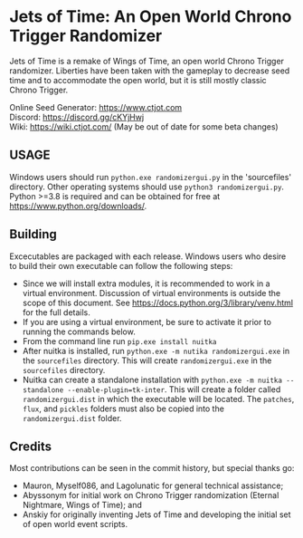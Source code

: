 # Jets of Time: An Open World Chrono Trigger Randomizer
Jets of Time is a remake of Wings of Time, an open world Chrono Trigger randomizer.  Liberties have been taken with the gameplay to decrease seed time and to accommodate the open world, but it is still mostly classic Chrono Trigger.

Online Seed Generator: https://www.ctjot.com  
Discord: https://discord.gg/cKYjHwj  
Wiki: https://wiki.ctjot.com/  (May be out of date for some beta changes)

## USAGE

Windows users should run `python.exe randomizergui.py` in the 'sourcefiles' directory.  Other operating systems should use `python3 randomizergui.py`.  Python >=3.8 is required and can be obtained for free at https://www.python.org/downloads/.  

## Building
Excecutables are packaged with each release.  Windows users who desire to build their own executable can follow the following steps:
* Since we will install extra modules, it is recommended to work in a virtual environment.  Discussion of virtual environments is outside the scope of this document.  See https://docs.python.org/3/library/venv.html for the full details.
* If you  are using a virtual environment, be sure to activate it prior to running the commands below.
* From the command line run `pip.exe install nuitka`
* After nuitka is installed, run `python.exe -m nutika randomizergui.exe` in the `sourcefiles` directory.  This will create `randomizergui.exe` in the `sourcefiles` directory.
* Nuitka can create a standalone installation with `python.exe -m nuitka --standalone --enable-plugin=tk-inter`.  This will create a folder called `randomizergui.dist` in which the executable will be located.  The `patches`, `flux`, and `pickles` folders must also be copied
into the `randomizergui.dist` folder.

## Credits
Most contributions can be seen in the commit history, but special thanks go:
* Mauron, Myself086, and Lagolunatic for general technical assistance; 
* Abyssonym for initial work on Chrono Trigger randomization (Eternal Nightmare, Wings of Time); and 
* Anskiy for originally inventing Jets of Time and developing the initial set of open world event scripts.
